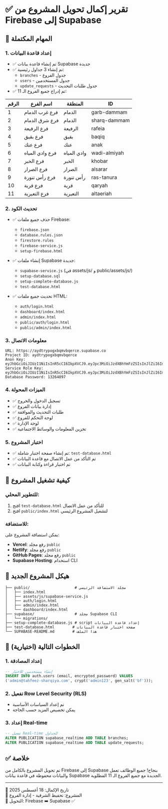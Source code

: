 # ✅ تقرير إكمال تحويل المشروع من Firebase إلى Supabase

## 🎯 المهام المكتملة

### 1. إعداد قاعدة البيانات
- ✅ تم إنشاء قاعدة بيانات Supabase جديدة
- ✅ تم إنشاء 3 جداول رئيسية:
  - `branches` - جدول الفروع
  - `users` - جدول المستخدمين  
  - `update_requests` - جدول طلبات التحديث
- ✅ تم إدراج جميع الفروع الـ 11:

| الرقم | اسم الفرع | المنطقة | ID |
|------|-----------|---------|-----|
| 1 | فرع غرب الدمام | الدمام | garb-dammam |
| 2 | فرع شرق الدمام | الدمام | sharq-dammam |
| 3 | فرع الرفيعة | الرفيعة | rafeia |
| 4 | فرع بقيق | بقيق | baqiq |
| 5 | فرع عنك | عنك | anak |
| 6 | فرع وادي المياه | وادي المياه | wadi-almiyah |
| 7 | فرع الخبر | الخبر | khobar |
| 8 | فرع الصرار | الصرار | alsarar |
| 9 | فرع رأس تنورة | رأس تنورة | ras-tanura |
| 10 | فرع قرية | قرية | qaryah |
| 11 | فرع التعيرية | التعيرية | altaeriah |

### 2. تحديث الكود
- ✅ حذف جميع ملفات Firebase:
  - `firebase.json`
  - `database.rules.json`
  - `firestore.rules`
  - `firebase-service.js`
  - `setup-firebase.html`

- ✅ إنشاء ملفات Supabase جديدة:
  - `supabase-service.js` (في assets/js/ و public/assets/js/)
  - `setup-database.sql`
  - `setup-complete-database.js`
  - `test-database.html`

- ✅ تحديث جميع ملفات HTML:
  - `auth/login.html`
  - `dashboard/index.html`
  - `admin/index.html`
  - `public/auth/login.html`
  - `public/admin/index.html`

### 3. معلومات الاتصال
```
URL: https://aydtrypogxbqmvbqerce.supabase.co
Project ID: aydtrypogxbqmvbqerce
Anon Key: eyJhbGciOiJIUzI1NiIsInR5cCI6IkpXVCJ9.eyJpc3MiOiJzdXBhYmFzZSIsInJlZiI6ImF5ZHRyeXBvZ3hicW12YnFlcmNlIiwicm9sZSI6ImFub24iLCJpYXQiOjE3NTU1MDY1ODMsImV4cCI6MjA3MTA4MjU4M30.J_bb8_J3eYW5XQ2D3oXLId8bHO4vYW5j9ZwdtUlZ0CA
Service Role Key: eyJhbGciOiJIUzI1NiIsInR5cCI6IkpXVCJ9.eyJpc3MiOiJzdXBhYmFzZSIsInJlZiI6ImF5ZHRyeXBvZ3hicW12YnFlcmNlIiwicm9sZSI6InNlcnZpY2Vfcm9sZSIsImlhdCI6MTc1NTUwNjU4MywiZXhwIjoyMDcxMDgyNTgzfQ.3wrXHP3HTdfTpTOdxCNLvdVr9gEhudARmJIfycMLAt4
Database Password: 13264897
```

### 4. الميزات المحولة
- ✅ تسجيل الدخول والخروج
- ✅ إدارة بيانات الفروع
- ✅ طلبات التحديث والموافقة
- ✅ لوحة التحكم للفروع
- ✅ لوحة الإدارة
- ✅ تخزين المعلومات والوسائط الاجتماعية

### 5. اختبار المشروع
- ✅ تم إنشاء صفحة اختبار شاملة: `test-database.html`
- ✅ تم التأكد من عمل الاتصال مع قاعدة البيانات
- ✅ تم اختبار قراءة وكتابة البيانات

## 🚀 كيفية تشغيل المشروع

### للتطوير المحلي:
1. افتح `test-database.html` للتأكد من عمل الاتصال
2. افتح `public/index.html` لتشغيل المشروع الرئيسي

### للاستضافة:
يمكن استضافة المشروع على:
- **Vercel**: رفع مجلد `public`
- **Netlify**: رفع مجلد `public`
- **GitHub Pages**: رفع مجلد `public`
- **Supabase Hosting**: استخدام CLI

## 📁 هيكل المشروع الجديد
```
├── public/                    # مجلد الاستضافة الرئيسي
│   ├── index.html
│   ├── assets/js/supabase-service.js
│   ├── auth/login.html
│   ├── admin/index.html
│   └── dashboard/index.html
├── supabase/                  # مجلد Supabase CLI
│   └── migrations/
├── setup-complete-database.js # script إعداد قاعدة البيانات
├── test-database.html        # صفحة اختبار قاعدة البيانات
└── SUPABASE-README.md        # هذا الملف
```

## 🔧 الخطوات التالية (اختيارية)

### 1. إعداد المصادقة
```sql
-- إنشاء مستخدمين للاختبار
INSERT INTO auth.users (email, encrypted_password) VALUES 
('admin@tahfeez-sharqiya.com', crypt('admin123', gen_salt('bf')));
```

### 2. تفعيل Row Level Security (RLS)
- تم إعداد السياسات الأساسية
- يمكن تخصيص المزيد حسب الحاجة

### 3. إعداد Real-time
```sql
-- تفعيل Real-time للجداول
ALTER PUBLICATION supabase_realtime ADD TABLE branches;
ALTER PUBLICATION supabase_realtime ADD TABLE update_requests;
```

## ✅ خلاصة
تم تحويل المشروع بالكامل من Firebase إلى Supabase بنجاح! جميع الوظائف تعمل والبيانات محفوظة في قاعدة بيانات Supabase الجديدة مع جميع الفروع الـ 11 المطلوبة.

---
📅 تاريخ الإكمال: 18 أغسطس 2025  
🎯 المشروع: تحفيظ الشرقية - إدارة الفروع  
🔄 التحويل: Firebase ➡️ Supabase ✅
